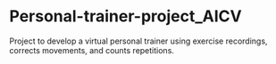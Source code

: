 # Personal-trainer-project_AICV
 Project to develop a virtual personal trainer using exercise recordings, corrects movements, and counts repetitions.
